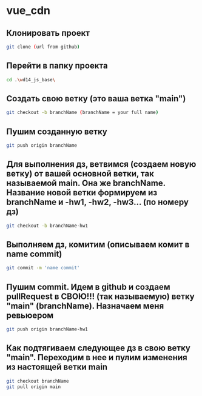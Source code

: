# vue_cdn

## Клонировать проект
```sh
git clone (url from github)
```

## Перейти в папку проекта
```sh
cd .\wd14_js_base\
```

## Создать свою ветку (это ваша ветка "main")
```sh
git checkout -b branchName (branchName = your full name)
```

## Пушим созданную ветку
```sh
git push origin branchName
```

## Для выполнения дз, ветвимся (создаем новую ветку) от вашей основной ветки, так называемой main. Она же branchName. Название новой ветки формируем из branchName и -hw1, -hw2, -hw3... (по номеру дз)
```sh
git checkout -b branchName-hw1
```

## Выполняем дз, комитим (описываем комит в name commit)
```sh
git commit -m 'name commit'
```

## Пушим commit. Идем в github и создаем pullRequest в СВОЮ!!! (так называемую) ветку "main" (branchName). Назначаем меня ревьюером
```sh
git push origin branchName-hw1
```

## Как подтягиваем следующее дз в свою ветку "main". Переходим в нее и пулим изменения из настоящей ветки main
```sh
git checkout branchName
git pull origin main
```


